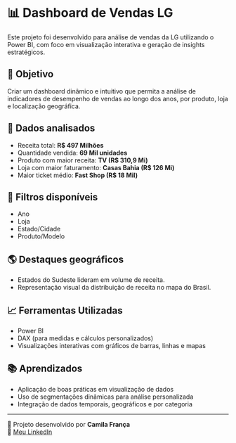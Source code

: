 # 📊 Dashboard de Vendas LG

Este projeto foi desenvolvido para análise de vendas da LG utilizando o Power BI, com foco em visualização interativa e geração de insights estratégicos.

## 🔎 Objetivo

Criar um dashboard dinâmico e intuitivo que permita a análise de indicadores de desempenho de vendas ao longo dos anos, por produto, loja e localização geográfica.

## 🧩 Dados analisados

- Receita total: **R$ 497 Milhões**
- Quantidade vendida: **69 Mil unidades**
- Produto com maior receita: **TV (R$ 310,9 Mi)**
- Loja com maior faturamento: **Casas Bahia (R$ 126 Mi)**
- Maior ticket médio: **Fast Shop (R$ 18 Mil)**

## 📌 Filtros disponíveis

- Ano
- Loja
- Estado/Cidade
- Produto/Modelo

## 🌎 Destaques geográficos

- Estados do Sudeste lideram em volume de receita.
- Representação visual da distribuição de receita no mapa do Brasil.

## 📈 Ferramentas Utilizadas

- Power BI
- DAX (para medidas e cálculos personalizados)
- Visualizações interativas com gráficos de barras, linhas e mapas


## 📚 Aprendizados

- Aplicação de boas práticas em visualização de dados
- Uso de segmentações dinâmicas para análise personalizada
- Integração de dados temporais, geográficos e por categoria

---

📌 Projeto desenvolvido por **Camila França**  
🔗 [Meu LinkedIn](https://www.linkedin.com/in/camilaloranne/) 
